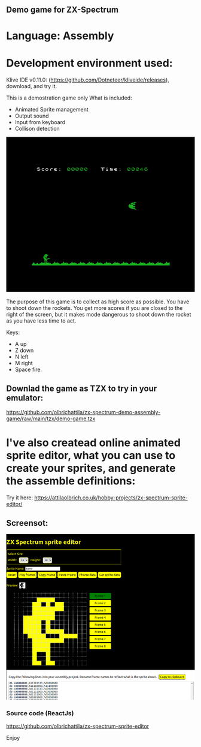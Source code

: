 ## Demo game for ZX-Spectrum

# Language: Assembly

# Development environment used:

Klive IDE v0.11.0: (https://github.com/Dotneteer/kliveide/releases), download, and try it.

This is a demostration game only
What is included:

- Animated Sprite management
- Output sound
- Input from keyboard
- Collison detection

![Screen](https://github.com/olbrichattila/zx-spectrum-demo-assembly-game/blob/main/images/game-screen.png?raw=true)

The purpose of this game is to collect as high score as possible. You have to shoot down the rockets. You get more scores if you are closed to the right of the screen, but it makes mode dangerous to shoot down the rocket as you have less time to act.

Keys:

- A up
- Z down
- N left
- M right
- Space fire.

## Downlad the game as TZX to try in your emulator:

https://github.com/olbrichattila/zx-spectrum-demo-assembly-game/raw/main/tzx/demo-game.tzx

# I've also createad online animated sprite editor, what you can use to create your sprites, and generate the assemble definitions:

Try it here:
https://attilaolbrich.co.uk/hobby-projects/zx-spectrum-sprite-editor/

## Screensot:

![Screen](https://raw.githubusercontent.com/olbrichattila/zx-spectrum-sprite-editor/main/screenshot.png)

### Source code (ReactJs)

https://github.com/olbrichattila/zx-spectrum-sprite-editor

Enjoy
